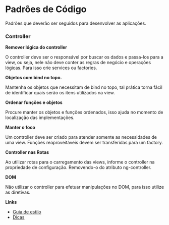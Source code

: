 # Padrões de Código

Padrões que deverão ser seguidos para desenvolver as aplicações.

### Controller

**Remover lógica do controller**

O controller deve ser o responsável por buscar os dados e passa-los para a view, ou seja, nele não deve conter as regras de negócio e operações lógicas. Para isso crie services ou factories.

**Objetos com bind no topo.**

Mantenha os objetos que necessitam de bind no topo, tal prática torna fácil de identificar quais serão os itens utilizados na view.

**Ordenar funções e objetos**

Procure manter os objetos e funções ordenados, isso ajuda no momento de localização das implementações.

**Manter o foco**

Um controller deve ser criado para atender somente as necessidades de uma view. Funções reaproveitáveis devem ser transferidas para um factory.

**Controller nas Rotas**

Ao utilizar rotas para o carregamento das views, informe o controller na propriedade de configuração. Removendo-o do atributo ng-controller.

**DOM**

Não utilizar o controller para efetuar manipulações no DOM, para isso utilize as diretivas.

**Links**

*	[Guia de estilo](https://github.com/johnpapa/angular-styleguide/blob/master/a1/i18n/pt-BR.md#controllers)
*	[Dicas](https://johnpapa.net/angular-function-declarations-function-expressions-and-readable-code)
